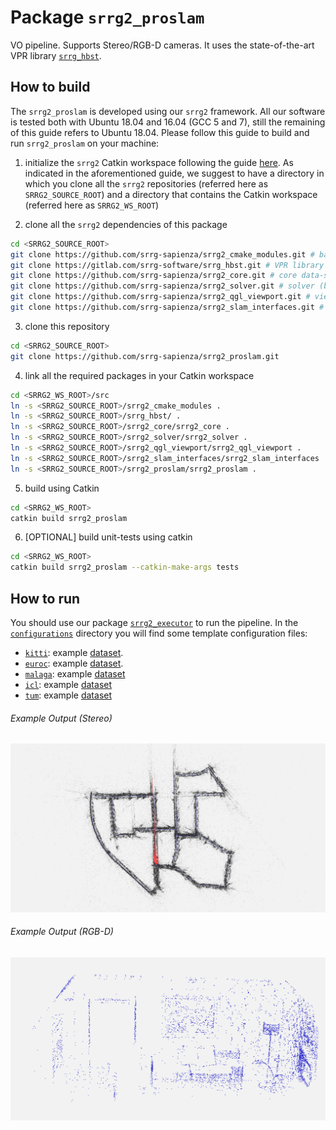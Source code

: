 # Package `srrg2_proslam`

VO pipeline. Supports Stereo/RGB-D cameras. It uses the state-of-the-art VPR library [`srrg_hbst`](https://gitlab.com/srrg-software/srrg_hbst).

## How to build
The `srrg2_proslam` is developed using our `srrg2` framework.
All our software is tested both with Ubuntu 18.04 and 16.04 (GCC 5 and 7), still the remaining of this guide refers to Ubuntu 18.04.
Please follow this guide to build and run `srrg2_proslam` on your machine:

1. initialize the `srrg2` Catkin workspace following the guide [here](https://github.com/srrg-sapienza/srrg2_core/tree/master/srrg2_core). As indicated in the aforementioned guide, we suggest to have a directory in which you clone all the `srrg2` repositories (referred here as `SRRG2_SOURCE_ROOT`) and a directory that contains the Catkin workspace (referred here as `SRRG2_WS_ROOT`)

2. clone all the `srrg2` dependencies of this package
```bash
cd <SRRG2_SOURCE_ROOT>
git clone https://github.com/srrg-sapienza/srrg2_cmake_modules.git # basic cmake-modules
git clone https://gitlab.com/srrg-software/srrg_hbst.git # VPR library (to compute loop closures in Visual-SLAM pipelines)
git clone https://github.com/srrg-sapienza/srrg2_core.git # core data-structures and
git clone https://github.com/srrg-sapienza/srrg2_solver.git # solver (both for registration and global optimization)
git clone https://github.com/srrg-sapienza/srrg2_qgl_viewport.git # viewport
git clone https://github.com/srrg-sapienza/srrg2_slam_interfaces.git # SLAM interfaces
```

3. clone this repository
```bash
cd <SRRG2_SOURCE_ROOT>
git clone https://github.com/srrg-sapienza/srrg2_proslam.git
```

4. link all the required packages in your Catkin workspace
```bash
cd <SRRG2_WS_ROOT>/src
ln -s <SRRG2_SOURCE_ROOT>/srrg2_cmake_modules .
ln -s <SRRG2_SOURCE_ROOT>/srrg_hbst/ .
ln -s <SRRG2_SOURCE_ROOT>/srrg2_core/srrg2_core .
ln -s <SRRG2_SOURCE_ROOT>/srrg2_solver/srrg2_solver .
ln -s <SRRG2_SOURCE_ROOT>/srrg2_qgl_viewport/srrg2_qgl_viewport .
ln -s <SRRG2_SOURCE_ROOT>/srrg2_slam_interfaces/srrg2_slam_interfaces .
ln -s <SRRG2_SOURCE_ROOT>/srrg2_proslam/srrg2_proslam .
```

5. build using Catkin
```bash
cd <SRRG2_WS_ROOT>
catkin build srrg2_proslam
```

6. [OPTIONAL] build unit-tests using catkin
```bash
cd <SRRG2_WS_ROOT>
catkin build srrg2_proslam --catkin-make-args tests
```

## How to run
You should use our package [`srrg2_executor`](https://github.com/srrg-sapienza/srrg2_executor) to run the pipeline. In the [`configurations`](https://github.com/srrg-sapienza/srrg2_proslam/tree/master/configurations) directory you will find some template configuration files:

* [`kitti`](../configurations/kitti.conf): example [dataset](https://drive.google.com/open?id=1oclt483BUNtD1tQrD80F9pOoHUe0BUqF).
* [`euroc`](../configurations/euroc.conf): example [dataset](https://drive.google.com/open?id=1C4eDSpR2tASllj5atIt1CiIxy1iSmVm9).
* [`malaga`](../configurations/malaga.conf): example [dataset](https://drive.google.com/open?id=12QTLG8as90KF8R2hJUpF8mP8ZZmn5HtV)
* [`icl`](../configurations/icl.conf): example [dataset](https://drive.google.com/open?id=1B1-Tl7qYB1RZ4Vcp_igUyQAjFfXkYFiS)
* [`tum`](../configurations/tum.conf): example [dataset](https://drive.google.com/open?id=1i7gA4VLYtYvhJqutflC7n0KKWkt2Eap_)

###### Example Output (Stereo)
![multi-lidar-output](../configurations/OUTPUT_MAP_kitti_00.png)

###### Example Output (RGB-D)
![multi-lidar-output](../configurations/OUTPUT_MAP_icl_lr_0_no_trajectory.png)
